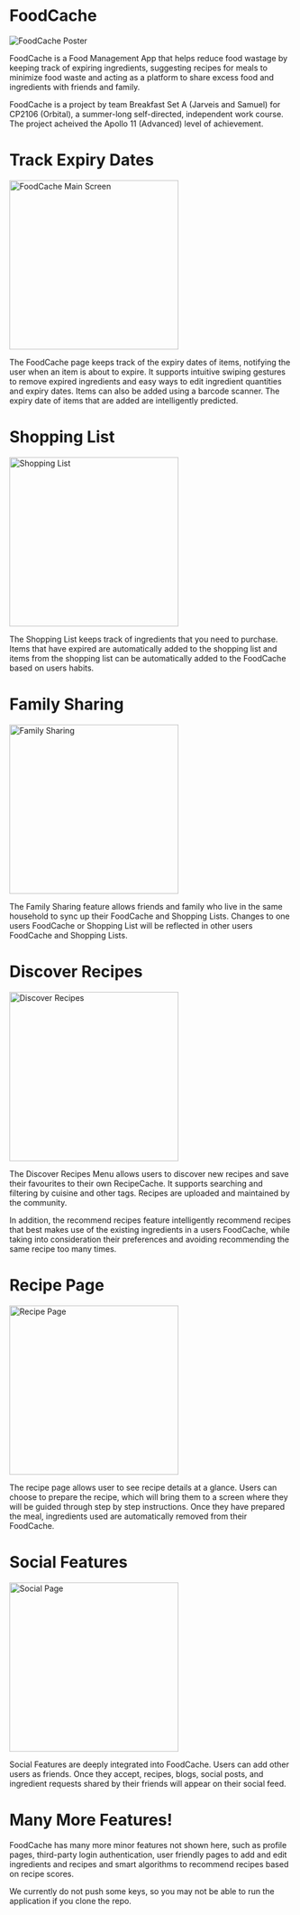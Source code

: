 # FoodCache
![FoodCache Poster](images/Orbital_Poster.png)

FoodCache is a Food Management App that helps reduce food wastage by keeping track of expiring ingredients, suggesting recipes for meals to minimize food waste and acting as a platform to share excess food and ingredients with friends and family. 

FoodCache is a project by team Breakfast Set A (Jarveis and Samuel) for CP2106 (Orbital), a summer-long self-directed, independent work course. The project acheived the Apollo 11 (Advanced) level of achievement. 

# Track Expiry Dates
<img src="images/FoodCache.png" alt="FoodCache Main Screen" width="300"/>

The FoodCache page keeps track of the expiry dates of items, notifying the user when an item is about to expire. It supports intuitive swiping gestures to remove expired ingredients and easy ways to edit ingredient quantities and expiry dates. Items can also be added using a barcode scanner. The expiry date of items that are added are intelligently predicted.

# Shopping List
<img src="images/Shopping_List.png" alt="Shopping List" width="300"/>

The Shopping List keeps track of ingredients that you need to purchase. Items that have expired are automatically added to the shopping list and items from the shopping list can be automatically added to the FoodCache based on users habits. 

# Family Sharing
<img src="images/Family_Sharing.png" alt="Family Sharing" width="300"/>

The Family Sharing feature allows friends and family who live in the same household to sync up their FoodCache and Shopping Lists. Changes to one users FoodCache or Shopping List will be reflected in other users FoodCache and Shopping Lists.

# Discover Recipes
<img src="images/Recipes.png" alt="Discover Recipes" width="300"/>

The Discover Recipes Menu allows users to discover new recipes and save their favourites to their own RecipeCache. It supports searching and filtering by cuisine and other tags. Recipes are uploaded and maintained by the community. 

In addition, the recommend recipes feature intelligently recommend recipes that best makes use of the existing ingredients in a users FoodCache, while taking into consideration their preferences and avoiding recommending the same recipe too many times.

# Recipe Page
<img src="images/Recipe.png" alt="Recipe Page" width="300"/>

The recipe page allows user to see recipe details at a glance. Users can choose to prepare the recipe, which will bring them to a screen where they will be guided through step by step instructions. Once they have prepared the meal, ingredients used are automatically removed from their FoodCache. 

# Social Features
<img src="images/Social.png" alt="Social Page" width="300"/>

Social Features are deeply integrated into FoodCache. Users can add other users as friends. Once they accept, recipes, blogs, social posts, and ingredient requests shared by their friends will appear on their social feed. 

# Many More Features!

FoodCache has many more minor features not shown here, such as profile pages, third-party login authentication, user friendly pages to add and edit ingredients and recipes and smart algorithms to recommend recipes based on recipe scores. 

We currently do not push some keys, so you may not be able to run the application if you clone the repo.

